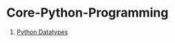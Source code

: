 # Core-Python-Programming
1. [Python Datatypes](https://github.com/pritish-tripathy-aiml/Core-Python-Programming/blob/main/Python_Datatypes.ipynb)
